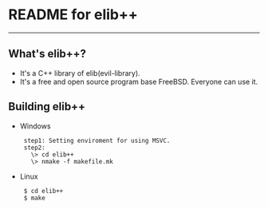 # **README for elib++** #
***


## **What's elib++?** ##
 * It's a C++ library of elib(evil-library).
 * It's a free and open source program base FreeBSD. Everyone can use it.



## **Building elib++** ##
 * Windows

        step1: Setting enviroment for using MSVC.
        step2:
          \> cd elib++
          \> nmake -f makefile.mk 

 * Linux

        $ cd elib++
        $ make
